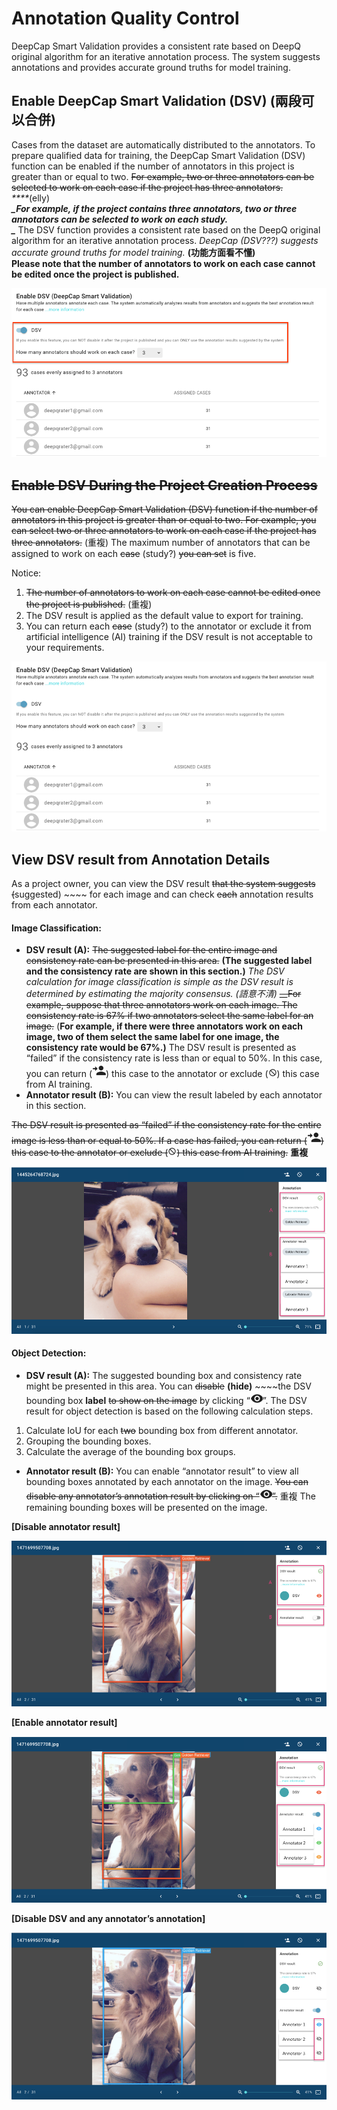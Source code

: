 # Annotation Quality Control

DeepCap Smart Validation provides a consistent rate based on DeepQ original algorithm for an iterative annotation process. The system suggests annotations and provides accurate ground truths for model training.

## Enable DeepCap Smart Validation \(DSV\) \(兩段可以合併\)

Cases from the dataset are automatically distributed to the annotators. To prepare qualified data for training, the DeepCap Smart Validation \(DSV\) function can be enabled if the number of annotators in this project is greater than or equal to two. ~~For example, two or three annotators can be selected to work on each case if the project has three annotators.~~  
_****_\(elly\)  
_****_For example, if the project contains three annotators, two or three annotators can be selected to work on each study.   
_****_ The DSV function provides a consistent rate based on the DeepQ original algorithm for an iterative annotation process. _DeepCap \(DSV???\) suggests accurate ground truths for model training._ **\(功能方面看不懂\)**  
 **Please note that the number of annotators to work on each case cannot be edited once the project is published.** 

![](../../../.gitbook/assets/picture6.png)

## 

## ~~Enable DSV During the Project Creation Process~~

~~You can enable DeepCap Smart Validation \(DSV\) function if the number of annotators in this project is greater than or equal to two. For example, you can select two or three annotators to work on each case if the project has three annotators.~~ \(重複\) The maximum number of annotators that can be assigned to work on each ~~case~~  \(study?\) ~~you can set~~ is five.

Notice: 

1. ~~The number of annotators to work on each case cannot be edited once the project is published.~~  \(重複\)
2. The DSV result is applied as the default value to export for training. 
3. You can return each ~~case~~ \(study?\) to the annotator or exclude it from artificial intelligence \(AI\) training if the DSV result is not acceptable to your requirements.

![](../../../.gitbook/assets/picture23.png)

## View DSV result from Annotation Details

As a project owner, you can view the DSV result ~~that the system suggests \(~~suggested\) ~~~~ for each image and can check ~~each~~ annotation results from each annotator.

#### Image Classification:

* **DSV result \(A\):** ~~The suggested label for the entire image and consistency rate can be presented in this area.~~ **\(The suggested label and the consistency rate are shown in this section.\)** _The DSV calculation for image classification is simple as the DSV result is determined by estimating the majority consensus. \(語意不清\)_  ~~__For example, suppose that three annotators work on each image. The consistency rate is 67% if two annotators select the same label for an image.~~ \(**For example, if there were three annotators work on each image, two of them select the same label for one image, the consistency rate would be 67%.\)** The DSV result is presented as “failed” if the consistency rate is less than or equal to 50%. In this case, you can return \(![](../../../.gitbook/assets/picture24.png)\) this case to the annotator or exclude \(![](../../../.gitbook/assets/image%20%2814%29.png)\) this case from AI training.   
* **Annotator result \(B\):** You can view the result labeled by each annotator in this section.

~~The DSV result is presented as “failed” if the consistency rate for the entire image is less than or equal to 50%. If a case has failed, you can return \(~~![](../../../.gitbook/assets/picture24.png)~~\) this case to the annotator or exclude \(~~![](../../../.gitbook/assets/image%20%2814%29.png)~~\) this case from AI training.~~  **重複**

![](../../../.gitbook/assets/picture25.png)

#### Object Detection:

* **DSV result \(A\):** The suggested bounding box and consistency rate might be presented in this area. You can ~~disable~~ **\(hide\)** ~~~~the DSV bounding box **label** ~~to show on the image~~ by clicking “![](../../../.gitbook/assets/picture26.png)”. The DSV result for object detection is based on the following calculation steps.

1. Calculate IoU for each ~~two~~ bounding box from different annotator.
2. Grouping the bounding boxes. 
3. Calculate the average of the bounding box groups.

* **Annotator result \(B\):** You can enable “annotator result” to view all bounding boxes annotated by each annotator on the image. ~~You can disable any annotator’s annotation result by clicking on “~~![](../../../.gitbook/assets/picture26.png)~~”.~~ 重複 The remaining bounding boxes will be presented on the image.

**\[Disable annotator result\]**   

![](../../../.gitbook/assets/picture27.png)

**\[Enable annotator result\]**

![](../../../.gitbook/assets/picture28.png)

**\[Disable DSV and any annotator’s annotation\]**

![](../../../.gitbook/assets/picture29.png)

